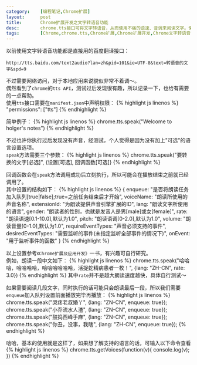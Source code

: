 ```yaml
---
category:    [编程笔记,Chrome扩展]
layout:      post
title:       Chrome扩展开发之文字转语音功能
desc:        chrome.tts接口可将文字转语音，从而使用不痛的语速、音调来阅读文字。懒人必备～
tags:        [Chrome,chrome.tts,Chrome扩展,Chrome扩展开发,Chrome文字转语音,文字转语音]
---
```

以前使用文字转语音功能都是直接用的百度翻译接口：

    http://tts.baidu.com/text2audio?lan=zh&pid=101&ie=UTF-8&text=转语音的文字&spd=9

不过需要网络访问，对于本地应用来说貌似非常不着调～。  
偶然看到了`chrome`的`tts API`，测试过后发现很有趣，所以记录一下，也给有需要的一点帮助。    
使用`tts`接口需要在`manifest.json`中声明权限：
{% highlight js linenos %}
"permissions": ["tts"]
{% endhighlight %}

简单例子：
{% highlight js linenos %}
chrome.tts.speak("Welcome to holger's notes")
{% endhighlight %}

不过也许你执行过后发现没有声音，经测试，个人觉得是因为没有加上"可选"的语言设置选项。     
`speak`方法需要三个参数：
{% highlight js linenos %}
chrome.tts.speak("要转换的文字[必选]", {设置[可选], 回调函数[可选]}
{% endhighlight %}

回调函数会在`speak`方法调用成功后立刻执行，所以可能会在播放结束之前就已经调用了。    
其中设置的结构如下：
{% highlight js linenos %}
{
    enqueue: "是否将朗读任务加入队列[true|false];true=之前任务结束后才开始",
    voiceName: "朗读所使用的声音名称",
    extensionId: "为朗读提供声音引擎扩展的ID",
    lang: "朗读文字所使用的语言",
    gender: "朗读者的性别，也就是发音人是男[male]或女[female]",
    rate: "朗读语速[0.1-10.0],默认为1.0",
    pitch: "朗读语调[0-2.0],默认为1.0",
    volume: "朗读音量[0-1.0],默认为1.0",
    requireEventTypes: "声音必须支持的事件",
    desiredEventTypes: "需要监听的事件(未指定监听全部事件的情况下)",
    onEvent: "用于监听事件的函数"
}
{% endhighlight %}

以上设置参考`《Chrome扩展及应用开发》`一书，有兴趣可自行研究。   
例如，朗读一段中文如下：
{% highlight js linenos %}
chrome.tts.speak("哈哈哈，哈哈哈哈，哈哈哈哈哈哈，活捉蛇精病患者一枚！", {lang: "ZH-CN", rate: 3.0})
{% endhighlight %}
其中`rate`并不是越大朗读速度越快，具体自行测试～

如果需要阅读几段文字，同时执行的话可能只会朗读最后一段，所以我们需要`enqueue`加入队列设置前面播放完毕再播放：
{% highlight js linenos %}
chrome.tts.speak("哭疼老叔婚丫", {lang: "ZN-CN", enqueue: true});
chrome.tts.speak("小乔流水人渣", {lang: "ZN-CN", enqueue: true});
chrome.tts.speak("鼓捣西峰手麻", {lang: "ZN-CN", enqueue: true});
chrome.tts.speak("你丑，没事，我瞎", {lang: "ZH-CN", enqueue: true});
{% endhighlight %}

哈哈，基本的使用就是这样了，如果想了解支持的语言的话，可输入以下命令查看
{% highlight js linenos %}
chrome.tts.getVoices(function(v){
    console.log(v);
})
{% endhighlight %}